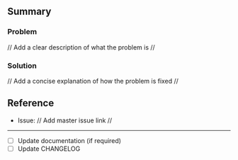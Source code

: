 ## Summary

### Problem

// Add a clear description of what the problem is //

### Solution

// Add a concise explanation of how the problem is fixed //

## Reference

- Issue: // Add master issue link //

---

- [ ] Update documentation (if required)
- [ ] Update CHANGELOG
